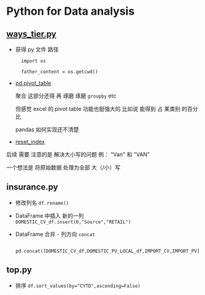 # Python for Data analysis

## [ways_tier.py](https://github.com/HuZiPy/MyCode_in_GM-China/blob/master/Python/ways_tier.py)

* 获得 py 文件 路径
	
		import os

		father_content = os.getcwd()
		
* [pd.pivot_table](https://pandas.pydata.org/pandas-docs/stable/reference/api/pandas.pivot_table.html)

  聚合 这部分还得 再 琢磨 琢磨 `groupby`  etc   

  但感觉 excel 的 pivot table 功能也挺强大的  比如说 能得到 占 某类别 的百分比
	
  pandas 如何实现还不清楚
  

* [reset_index](https://pandas.pydata.org/pandas-docs/stable/reference/api/pandas.DataFrame.reset_index.html)

后续 需要 注意的是 解决大小写的问题  例： "Van" 和 "VAN"

一个想法是 将原始数据 处理为全部 大（/小）写

	
## insurance.py

* 修改列名  `df.rename()`


* DataFrame 中插入 新的一列    `DOMESTIC_CV_df.insert(0,"Source","RETAIL")`


* DataFrame 合并 - 列方向    `concat`

		pd.concat([DOMESTIC_CV_df,DOMESTIC_PV_LOCAL_df,IMPORT_CV,IMPORT_PV],ignore_index=True)


## top.py

* 排序  `df.sort_values(by="CYTD",ascending=False)`
